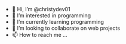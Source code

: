 - 👋 Hi, I’m @christydev01
- 👀 I’m interested in programming
- 🌱 I’m currently learning programming
- 💞️ I’m looking to collaborate on web projects
- 📫 How to reach me ...

<!---
christydev01/christydev01 is a ✨ special ✨ repository because its `README.md` (this file) appears on your GitHub profile.
You can click the Preview link to take a look at your changes.
--->
